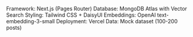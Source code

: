 Framework: Next.js (Pages Router)
Database: MongoDB Atlas with Vector Search
Styling: Tailwind CSS + DaisyUI
Embeddings: OpenAI text-embedding-3-small
Deployment: Vercel
Data: Mock dataset (100-200 posts)